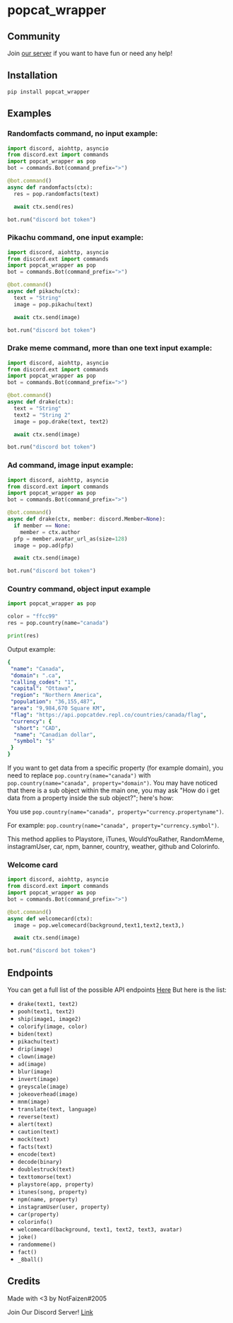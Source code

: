 # popcat_wrapper

## Community
Join [our server](https://discord.gg/UFsejAWMmJ) if you want to have fun or need any help!

## Installation
```
pip install popcat_wrapper
```
## Examples

### Randomfacts command, no input example:
```py
import discord, aiohttp, asyncio
from discord.ext import commands
import popcat_wrapper as pop
bot = commands.Bot(command_prefix=">")

@bot.command()
async def randomfacts(ctx):
  res = pop.randomfacts(text)

  await ctx.send(res)

bot.run("discord bot token")
```

### Pikachu command, one input example:

```py
import discord, aiohttp, asyncio
from discord.ext import commands
import popcat_wrapper as pop
bot = commands.Bot(command_prefix=">")

@bot.command()
async def pikachu(ctx):
  text = "String"
  image = pop.pikachu(text)

  await ctx.send(image)

bot.run("discord bot token")
```

### Drake meme command, more than one text input example: 
```py
import discord, aiohttp, asyncio
from discord.ext import commands
import popcat_wrapper as pop
bot = commands.Bot(command_prefix=">")

@bot.command()
async def drake(ctx):
  text = "String"
  text2 = "String 2"
  image = pop.drake(text, text2)

  await ctx.send(image)

bot.run("discord bot token")
```
### Ad command, image input example:
```py
import discord, aiohttp, asyncio
from discord.ext import commands
import popcat_wrapper as pop
bot = commands.Bot(command_prefix=">")

@bot.command()
async def drake(ctx, member: discord.Member=None):
  if member == None:
    member = ctx.author
  pfp = member.avatar_url_as(size=128)
  image = pop.ad(pfp)

  await ctx.send(image)

bot.run("discord bot token")
```

### Country command, object input example
```py
import popcat_wrapper as pop

color = "ffcc99"
res = pop.country(name="canada")

print(res)

```
Output example: 
```yaml
{
 "name": "Canada",
 "domain": ".ca",
 "calling_codes": "1",
 "capital": "Ottawa",
 "region": "Northern America",
 "population": "36,155,487",
 "area": "9,984,670 Square KM",
 "flag": "https://api.popcatdev.repl.co/countries/canada/flag",
 "currency": {
  "short": "CAD",
  "name": "Canadian dollar",
  "symbol": "$"
 }
}
```
If you want to get data from a specific property (for example domain), you need to replace `pop.country(name="canada")` with `pop.country(name="canada", property="domain")`. You may have noticed that there is a sub object within the main one, you may ask "How do i get data from a property inside the sub object?"; here's how:

You use `pop.country(name="canada", property="currency.propertyname")`. 

For example: `pop.country(name="canada", property="currency.symbol")`.

This method applies to Playstore, iTunes, WouldYouRather, RandomMeme, instagramUser, car, npm, banner, country, weather, github and Colorinfo.

### Welcome card
```py
import discord, aiohttp, asyncio
from discord.ext import commands
import popcat_wrapper as pop
bot = commands.Bot(command_prefix=">")

@bot.command()
async def welcomecard(ctx):
  image = pop.welcomecard(background,text1,text2,text3,)

  await ctx.send(image)

bot.run("discord bot token")
```

## Endpoints
You can get a full list of the possible API endpoints [Here](https://api.popcatdev.repl.co)
But here is the list:

 - `drake(text1, text2)`
 - `pooh(text1, text2)`
 - `ship(image1, image2)`
 - `colorify(image, color)`
 - `biden(text)`
 - `pikachu(text)`
 - `drip(image)`
 - `clown(image)`
 - `ad(image)`
 - `blur(image)`
 - `invert(image)`
 - `greyscale(image)`
 - `jokeoverhead(image)`
 - `mnm(image)`
 - `translate(text, language)`
 - `reverse(text)`
 - `alert(text)`
 - `caution(text)`
 - `mock(text)`
 - `facts(text)`
 - `encode(text)`
 - `decode(binary)`
 - `doublestruck(text)`
 - `texttomorse(text)`
 - `playstore(app, property)`
 - `itunes(song, property)`
 - `npm(name, property)`
 - `instagramUser(user, property)`
 - `car(property)`
 - `colorinfo()`
 - `welcomecard(background, text1, text2, text3, avatar)`
 - `joke()`
 - `randommeme()`
 - `fact()`
 - `_8ball()`



## Credits
Made with <3 by NotFaizen#2005

Join Our Discord Server! [Link](https://dsc.gg/popcatcom)
